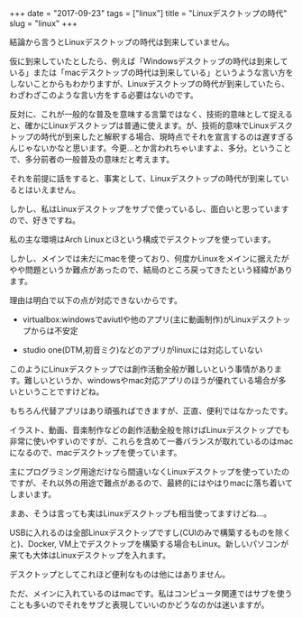 +++
date = "2017-09-23"
tags = ["linux"]
title = "Linuxデスクトップの時代"
slug = "linux"
+++

結論から言うとLinuxデスクトップの時代は到来していません。

仮に到来していたとしたら、例えば「Windowsデスクトップの時代は到来している」または「macデスクトップの時代は到来している」というような言い方をしないことからもわかりますが、Linuxデスクトップの時代が到来していたら、わざわざこのような言い方をする必要はないのです。

反対に、これが一般的な普及を意味する言葉ではなく、技術的意味として捉えると、確かにLinuxデスクトップは普通に使えます。が、技術的意味でLinuxデスクトップの時代が到来したと解釈する場合、現時点でそれを宣言するのは遅すぎるんじゃないかなと思います。今更...とか言われちゃいますよ、多分。ということで、多分前者の一般普及の意味だと考えます。

それを前提に話をすると、事実として、Linuxデスクトップの時代が到来しているとはいえません。

しかし、私はLinuxデスクトップをサブで使っているし、面白いと思っていますので、好きですね。

私の主な環境はArch Linuxとi3という構成でデスクトップを使っています。

しかし、メインでは未だにmacを使っており、何度かLinuxをメインに据えたがやや問題というか難点があったので、結局のところ戻ってきたという経緯があります。

理由は明白で以下の点が対応できないからです。

- virtualbox:windowsでaviutlや他のアプリ(主に動画制作)がLinuxデスクトップからは不安定

- studio one(DTM,初音ミク)などのアプリがlinuxには対応していない

このようにLinuxデスクトップでは創作活動全般が難しいという事情があります。難しいというか、windowsやmac対応アプリのほうが優れている場合が多いということですけどね。

もちろん代替アプリはあり頑張ればできますが、正直、便利ではなかったです。

イラスト、動画、音楽制作などの創作活動全般を除けばLinuxデスクトップでも非常に使いやすいのですが、これらを含めて一番バランスが取れているのはmacになるので、macデスクトップを使っています。

主にプログラミング用途だけなら間違いなくLinuxデスクトップを使っていたのですが、それ以外の用途で難点があるので、最終的にはやはりmacに落ち着いてしまいます。

まあ、そうは言っても実はLinuxデスクトップも相当使ってますけどね...。

USBに入れるのは全部Linuxデスクトップですし(CUIのみで構築するものを除くと)、Docker, VM上でデスクトップを構築する場合もLinux。新しいパソコンが来ても大体はLinuxデスクトップを入れます。

デスクトップとしてこれほど便利なものは他にはありません。

ただ、メインに入れているのはmacです。私はコンピュータ関連ではサブを使うことも多いのでそれをサブと表現していいのかどうなのかは迷いますが。
	  
